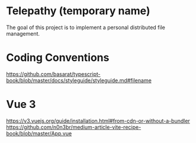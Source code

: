 # Telepathy (temporary name)

The goal of this project is to implement a personal distributed file management.

# Coding Conventions

https://github.com/basarat/typescript-book/blob/master/docs/styleguide/styleguide.md#filename

# Vue 3

https://v3.vuejs.org/guide/installation.html#from-cdn-or-without-a-bundler
https://github.com/n0n3br/medium-article-vite-recipe-book/blob/master/App.vue
